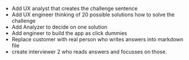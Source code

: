 * Add UX analyst that creates the challenge sentence
* Add UX engineer thinking of 20 possible solutions how to solve the challenge
* Add Analyzer to decide on one solution
* Add engineer to build the app as click dummies
* Replace customer with real person who writes answers into markdown file
* create interviewer 2 who reads answers and focusses on those.